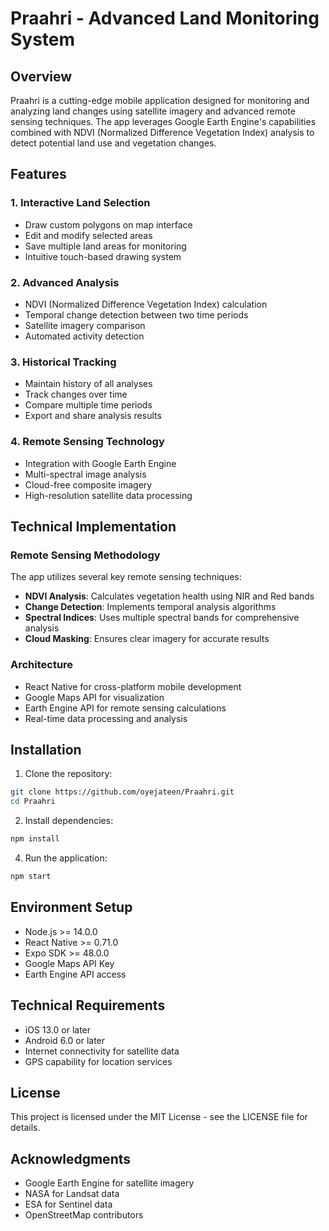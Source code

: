 # Praahri - Advanced Land Monitoring System

## Overview
Praahri is a cutting-edge mobile application designed for monitoring and analyzing land changes using satellite imagery and advanced remote sensing techniques. The app leverages Google Earth Engine's capabilities combined with NDVI (Normalized Difference Vegetation Index) analysis to detect potential land use and vegetation changes.

## Features

### 1. Interactive Land Selection
- Draw custom polygons on map interface
- Edit and modify selected areas
- Save multiple land areas for monitoring
- Intuitive touch-based drawing system

### 2. Advanced Analysis
- NDVI (Normalized Difference Vegetation Index) calculation
- Temporal change detection between two time periods
- Satellite imagery comparison
- Automated activity detection

### 3. Historical Tracking
- Maintain history of all analyses
- Track changes over time
- Compare multiple time periods
- Export and share analysis results

### 4. Remote Sensing Technology
- Integration with Google Earth Engine
- Multi-spectral image analysis
- Cloud-free composite imagery
- High-resolution satellite data processing

## Technical Implementation

### Remote Sensing Methodology
The app utilizes several key remote sensing techniques:
- **NDVI Analysis**: Calculates vegetation health using NIR and Red bands
- **Change Detection**: Implements temporal analysis algorithms
- **Spectral Indices**: Uses multiple spectral bands for comprehensive analysis
- **Cloud Masking**: Ensures clear imagery for accurate results

### Architecture
- React Native for cross-platform mobile development
- Google Maps API for visualization
- Earth Engine API for remote sensing calculations
- Real-time data processing and analysis

## Installation

1. Clone the repository:
```bash
git clone https://github.com/oyejateen/Praahri.git
cd Praahri
```

2. Install dependencies:
```bash
npm install
```

4. Run the application:
```bash
npm start
```

## Environment Setup
- Node.js >= 14.0.0
- React Native >= 0.71.0
- Expo SDK >= 48.0.0
- Google Maps API Key
- Earth Engine API access

## Technical Requirements
- iOS 13.0 or later
- Android 6.0 or later
- Internet connectivity for satellite data
- GPS capability for location services

## License
This project is licensed under the MIT License - see the LICENSE file for details.

## Acknowledgments
- Google Earth Engine for satellite imagery
- NASA for Landsat data
- ESA for Sentinel data
- OpenStreetMap contributors
